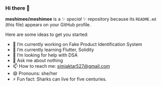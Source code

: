 ### Hi there 👋


**meshimee/meshimee** is a ✨ _special_ ✨ repository because its `README.md` (this file) appears on your GitHub profile.

Here are some ideas to get you started:

- 🔭 I’m currently working on Fake Product Identification System
- 🌱 I’m currently learning Flutter, Solidity
- 🤔 I’m looking for help with DSA
- 💬 Ask me about nothing
- 📫 How to reach me: simiaktar527@gmail.com
- 😄 Pronouns: she/her
- ⚡ Fun fact: Sharks can live for five centuries.

